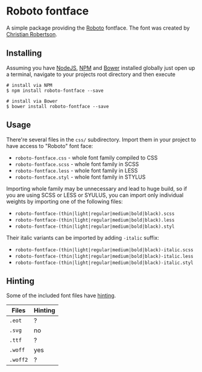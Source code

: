 # Roboto fontface

A simple package providing the [Roboto](http://www.google.com/fonts/specimen/Roboto) fontface. The font was created by [Christian Robertson](https://plus.google.com/110879635926653430880/about).

## Installing

Assuming you have [NodeJS](http://nodejs.org/), [NPM](https://www.npmjs.com/) and [Bower](http://bower.io/) installed globally just open up a terminal, navigate to your projects root directory and then execute

```
# install via NPM
$ npm install roboto-fontface --save

# install via Bower
$ bower install roboto-fontface --save
```


## Usage

There're several files in the `css/` subdirectory. Import them in your project
to have access to "Roboto" font face:

* `roboto-fontface.css` - whole font family compiled to CSS
* `roboto-fontface.scss` - whole font family in SCSS
* `roboto-fontface.less` - whole font family in LESS
* `roboto-fontface.styl` - whole font family in STYLUS

Importing whole family may be unnecessary and lead to huge build, so if you are
using SCSS or LESS or SYULUS, you can import only individual weights by importing one
of the following files:

* `roboto-fontface-(thin|light|regular|medium|bold|black).scss`
* `roboto-fontface-(thin|light|regular|medium|bold|black).less`
* `roboto-fontface-(thin|light|regular|medium|bold|black).styl`

Their italic variants can be imported by adding `-italic` suffix:

* `roboto-fontface-(thin|light|regular|medium|bold|black)-italic.scss`
* `roboto-fontface-(thin|light|regular|medium|bold|black)-italic.less`
* `roboto-fontface-(thin|light|regular|medium|bold|black)-italic.styl`

## Hinting

Some of the included font files have [hinting](http://en.wikipedia.org/wiki/Font_hinting).

| Files    | Hinting |
|----------|---------|
| `.eot`   | ?       |
| `.svg`   | no      |
| `.ttf`   | ?       |
| `.woff`  | yes     |
| `.woff2` | ?       |
